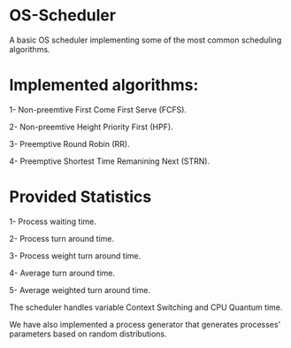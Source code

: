 # OS-Scheduler
A basic OS scheduler implementing some of the most common scheduling algorithms. 

# Implemented algorithms:
1- Non-preemtive First Come First Serve (FCFS).

2- Non-preemtive Height Priority First (HPF).

3- Preemptive Round Robin (RR).

4- Preemptive Shortest Time Remanining Next (STRN).

# Provided Statistics 
1- Process waiting time.

2- Process turn around time.

3- Process weight turn around time.

4- Average turn around time.

5- Average weighted turn around time. 

The scheduler handles variable Context Switching and CPU Quantum time.


We have also implemented a process generator that generates processes' parameters based on random distributions. 
